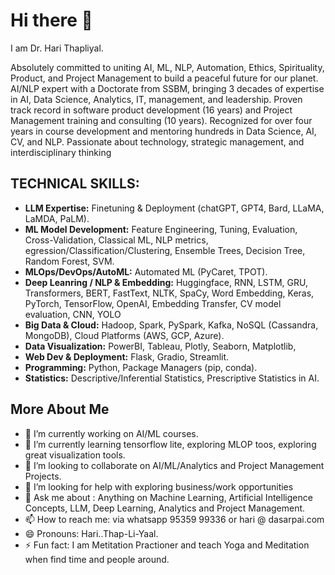 # Hi there 👋

I am Dr. Hari Thapliyal.

Absolutely committed to uniting AI, ML, NLP, Automation, Ethics, Spirituality, Product, and Project Management to build a peaceful future for our planet. AI/NLP expert with a Doctorate from SSBM, bringing 3 decades of expertise in AI, Data Science, Analytics, IT, management, and leadership. Proven track record in software product development (16 years) and Project Management training and consulting (10 years). Recognized for over four years in course development and mentoring hundreds in Data Science, AI, CV, and NLP. Passionate about technology, strategic management, and interdisciplinary thinking

## **TECHNICAL SKILLS:**

- **LLM Expertise:** Finetuning & Deployment (chatGPT, GPT4, Bard, LLaMA, LaMDA, PaLM).
- **ML Model Development:** Feature Engineering, Tuning, Evaluation, Cross-Validation, Classical ML, NLP metrics, egression/Classification/Clustering, Ensemble Trees, Decision Tree, Random Forest, SVM.
- **MLOps/DevOps/AutoML:** Automated ML (PyCaret, TPOT).
- **Deep Leanring / NLP & Embedding:** Huggingface, RNN, LSTM, GRU, Transformers, BERT, FastText, NLTK, SpaCy, Word Embedding, Keras, PyTorch, TensorFlow, OpenAI, Embedding Transfer, CV model evaluation, CNN, YOLO
- **Big Data & Cloud:** Hadoop, Spark, PySpark, Kafka, NoSQL (Cassandra, MongoDB), Cloud Platforms (AWS, GCP, Azure).
- **Data Visualization:** PowerBI, Tableau, Plotly, Seaborn, Matplotlib,
- **Web Dev & Deployment:** Flask, Gradio, Streamlit.
- **Programming:** Python, Package Managers (pip, conda).
- **Statistics:** Descriptive/Inferential Statistics, Prescriptive Statistics in AI.

## **More About Me**

- 🔭 I’m currently working on AI/ML courses.
- 🌱 I’m currently learning tensorflow lite, exploring MLOP toos, exploring great visualization tools.
- 👯 I’m looking to collaborate on AI/ML/Analytics and Project Management Projects.
- 🤔 I’m looking for help with exploring business/work opportunities
- 💬 Ask me about : Anything on Machine Learning, Artificial Intelligence Concepts, LLM, Deep Learning, Analytics and Project Management.
- 📫 How to reach me: via whatsapp 95359 99336 or hari @ dasarpai.com
- 😄 Pronouns: Hari..Thap-Li-Yaal.
- ⚡ Fun fact: I am Metitation Practioner and teach Yoga and Meditation when find time and people around.
